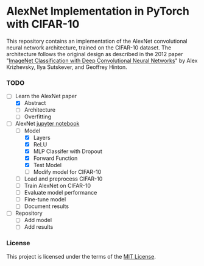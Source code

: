 # AlexNet Implementation in PyTorch with CIFAR-10

This repository contains an implementation of the AlexNet convolutional neural network architecture, trained on the CIFAR-10 dataset. The architecture follows the original design as described in the 2012 paper "[ImageNet Classification with Deep Convolutional Neural Networks](https://papers.nips.cc/paper/4824-imagenet-classification-with-deep-convolutional-neural-networks)" by Alex Krizhevsky, Ilya Sutskever, and Geoffrey Hinton.

### TODO

- [ ] Learn the AlexNet paper
    - [x] Abstract
    - [ ] Architecture
    - [ ] Overfitting
- [ ] AlexNet [jupyter notebook](/notebook/alexnet.ipynb)
    - [ ] Model
        - [x] Layers
        - [x] ReLU
        - [x] MLP Classifer with Dropout
        - [x] Forward Function
        - [x] Test Model
        - [ ] Modify model for CIFAR-10
    - [ ] Load and preprocess CIFAR-10
    - [ ] Train AlexNet on CIFAR-10
    - [ ] Evaluate model performance
    - [ ] Fine-tune model
    - [ ] Document results
- [ ] Repository
    - [ ] Add model
    - [ ] Add results
### License

This project is licensed under the terms of the [MIT License](LICENSE).